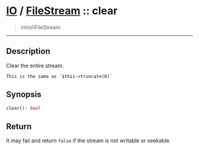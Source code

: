 # [IO](IO.md) / [FileStream](IO-FileStream.md) :: clear
 > im\io\FileStream
____

## Description
Clear the entire stream.

    This is the same as `$this->truncate(0)`  

## Synopsis
```php
clear(): bool
```

## Return
It may fail and return `false` if the stream is not
writable or seekable.
